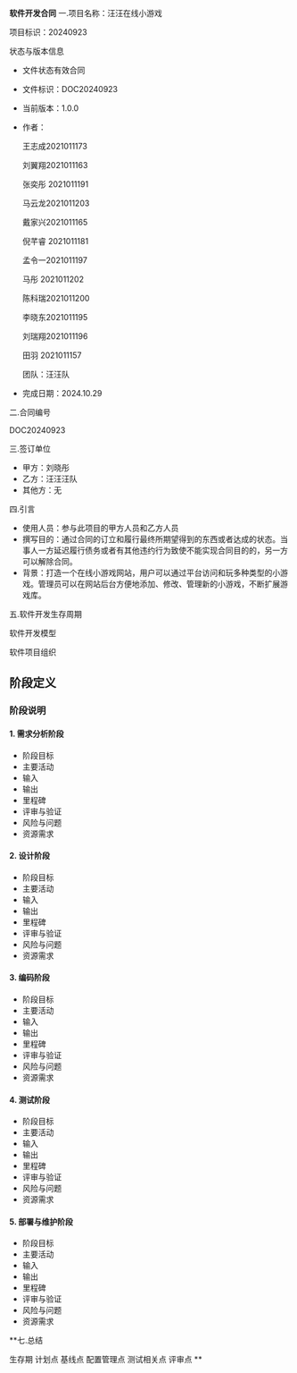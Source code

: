 **软件开发合同**
一.项目名称：汪汪在线小游戏

项目标识：20240923

状态与版本信息

- 文件状态有效合同
- 文件标识：DOC20240923
- 当前版本：1.0.0
- 作者：

  王志成2021011173

  刘翼翔2021011163

  张奕彤 2021011191

  马云龙2021011203

  戴家兴2021011165

  倪芊睿 2021011181

  孟令一2021011197

  马彤   2021011202

  陈科瑞2021011200

  李晓东2021011195

  刘瑞翔2021011196

  田羽   2021011157

  团队：汪汪队

- 完成日期：2024.10.29

二.合同编号

DOC20240923

三.签订单位

- 甲方：刘晓彤
- 乙方：汪汪汪队
- 其他方：无

四.引言

- 使用人员：参与此项目的甲方人员和乙方人员
- 撰写目的：通过合同的订立和履行最终所期望得到的东西或者达成的状态。当事人一方延迟履行债务或者有其他违约行为致使不能实现合同目的的，另一方可以解除合同。
- 背景：打造一个在线小游戏网站，用户可以通过平台访问和玩多种类型的小游戏。管理员可以在网站后台方便地添加、修改、管理新的小游戏，不断扩展游戏库。

五.软件开发生存周期

软件开发模型

软件项目组织


## 阶段定义
### 阶段说明
#### 1. 需求分析阶段
- 阶段目标
- 主要活动
- 输入
- 输出
- 里程碑
- 评审与验证
- 风险与问题
- 资源需求
#### 2. 设计阶段
- 阶段目标
- 主要活动
- 输入
- 输出
- 里程碑
- 评审与验证
- 风险与问题
- 资源需求
#### 3. 编码阶段
- 阶段目标
- 主要活动
- 输入
- 输出
- 里程碑
- 评审与验证
- 风险与问题
- 资源需求
#### 4. 测试阶段
- 阶段目标
- 主要活动
- 输入
- 输出
- 里程碑
- 评审与验证
- 风险与问题
- 资源需求
#### 5. 部署与维护阶段
- 阶段目标
- 主要活动
- 输入
- 输出
- 里程碑
- 评审与验证
- 风险与问题
- 资源需求

**七.总结

生存期
计划点
基线点
配置管理点
测试相关点
评审点
**
